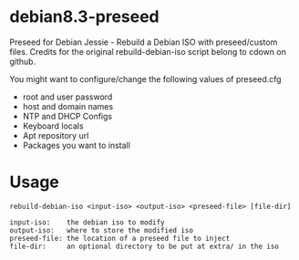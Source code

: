 # debian8.3-preseed
Preseed for Debian Jessie - Rebuild a Debian ISO with preseed/custom files. Credits for the original rebuild-debian-iso script belong to cdown on github. 

You might want to configure/change the following values of preseed.cfg
- root and user password
- host and domain names
- NTP and DHCP Configs
- Keyboard locals
- Apt repository url
- Packages you want to install
    
# Usage

    rebuild-debian-iso <input-iso> <output-iso> <preseed-file> [file-dir]

    input-iso:    the debian iso to modify
    output-iso:   where to store the modified iso
    preseed-file: the location of a preseed file to inject
    file-dir:     an optional directory to be put at extra/ in the iso
